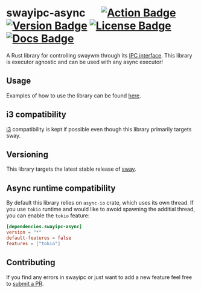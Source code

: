 # swayipc-async &emsp; [![Action Badge]][actions] [![Version Badge]][crates.io] [![License Badge]][license] [![Docs Badge]][docs]

[Version Badge]: https://img.shields.io/crates/v/swayipc-async.svg
[crates.io]: https://crates.io/crates/swayipc-async
[Action Badge]: https://github.com/JayceFayne/swayipc-rs/workflows/Rust/badge.svg
[actions]: https://github.com/JayceFayne/swayipc-rs/actions
[License Badge]: https://img.shields.io/crates/l/swayipc-async.svg
[license]: https://github.com/JayceFayne/swayipc-rs/blob/master/LICENSE.md
[Docs Badge]: https://docs.rs/swayipc-async/badge.svg
[docs]: https://docs.rs/swayipc-async

A Rust library for controlling swaywm through its [IPC interface](https://github.com/swaywm/sway/blob/master/sway/sway-ipc.7.scd). This library is executor agnostic and can be used with any async executor!

## Usage

Examples of how to use the library can be found [here](../examples).

## i3 compatibility

[i3](https://github.com/i3/i3) compatibility is kept if possible even though this library primarily targets sway.

## Versioning

This library targets the latest stable release of [sway](https://github.com/swaywm/sway).

## Async runtime compatibility

By default this library relies on `async-io` crate, which uses its own thread. If you use `tokio` runtime and would like to awoid spawning the additial thread, you can enable the `tokio` feature:

```toml
[dependencies.swayipc-async]
version = "*"
default-features = false
features = ["tokio"]
```

## Contributing

 If you find any errors in swayipc or just want to add a new feature feel free to [submit a PR](https://github.com/jaycefayne/swayipc-rs/pulls).
